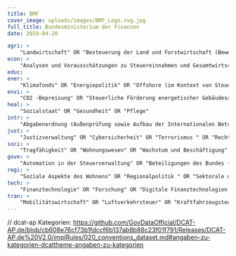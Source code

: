 ```yaml
---
title: BMF
cover_image: uploads/images/BMF_Logo.svg.jpg
full_title: Bundesministerium der Finanzen
date: 2019-04-20

agri: >
    "Landwirtschaft" OR "Besteuerung der Land und Forstwirtschaft (Bewertung;  Bodenschätzung)" OR "Forstwirtschaft"
econ: >
    "Analysen und Vorausschätzungen zu Steuereinnahmen und Gesamtwirtschaft" OR "Bankenrestrukturierung" OR "Besteuerung der Land und Forstwirtschaft; Bewertung" OR "Betrugsbekämpfung" OR "Bodenschätzung" OR "Börsenpapierwesen" OR "Einlagensicherung" OR "Erbschaftsteuer" OR "Erbschaftsteuer" OR "Eurobargeld Münzen" OR "Europäische Bank für Wiederaufbau und Entwicklung" OR "Finanzkontrolle " OR "Finanzmarktpolitik" OR "Finanzmarktregulierung (national und international)" OR "Finanzmarktstabilität" OR "Finanzpolitik" OR "Finanzsanktionen" OR "Finanzstandort" OR "Geldwäschebekämpfung " OR "Gemeindesteuern" OR "Gewerbesteuer" OR "Grundsteuer" OR "Grundsteuer" OR "Investmentfonds" OR "Körperschaftsteuer" OR "Kreditanstalt für Wiederaufbau " OR "Ländersteuern" OR "Regulierungsfragen des Bankenwesens" OR "Resilienz" OR "Schuldenwesen" OR "Schwarzarbeit" OR "Steuern " OR "Steuerpolitik" OR "Sustainable Finance" OR "Umsatzsteuer Kontrolle (national und international)" OR "Umwandlungssteuergesetz" OR "Unternehmensbesteuerung" OR "Unternehmensteuerpolitik" OR "Verkehrsteuern" OR "Verkehrsteuern" OR "Vermögensteuer" OR "Vermögensteuer" OR "Versicherungswesen" OR "Wachstumspolitik " OR "Wertpapierwesen" OR "Zoll"
educ:
ener: >
    "Klimafonds" OR "Energiepolitik" OR "Offshore (im Kontext von Steuer)" OR "Steuerliche Förderung energetischer Gebäudesanierung" OR "Energiefonds" OR "Klimaschutzpolitik"
envi: >
    "CO2 -Bepreisung" OR "Steuerliche Förderung energetischer Gebäudesanierung" OR "Finanzfragen der internationalen Klimapolitik und des Umweltschutzes" OR "Umwelt" OR "Finanzierung Umweltschutz" OR "Nachhaltigkeit " OR "Finanzierung Klimaschutz"
heal: >
    "Sozialstaat" OR "Gesundheit" OR "Pflege"
intr: >
    "Abgabenordnung (Außenprüfung sowie Aufbau der Internationalen Betriebsprüfung)" OR "Asiatische Infrastrukturinvestmentbank" OR "AIIB" OR "Analysen für den Bundestag" OR "Aufbaufazilität" OR "Auslandsbezogene Gewährleistungen des Bundes" OR "Außensteuerrecht" OR "Betrugsbekämpfung  (national und international)" OR "Bilaterale Beziehungen" OR "Bilaterale Beziehungen" OR "bilaterale Zusammenarbeit und Entwicklungsfinanzierung" OR "Deutsch-Französische Zusammenarbeit" OR "diplomatische Missionen" OR "Doppelbesteuerungsabkommen" OR "ECOFIN" OR "EFSF " OR "Erweiterung der EU" OR "ESM" OR "EU-Außenwirtschaftspolitik" OR "EU-Erweiterung" OR "EU-Harmonisierung (im Kontext von Steuerangelegenheiten)" OR "Eurogruppe" OR "Eurogruppen-AG" OR "Europäische Investitionsbank (EIB)" OR "Europäische Stabilitätsmechanismus" OR "Europäische Währungsunion" OR "Europäische Währungsunion" OR "Europäische Wirtschaftsunion" OR "Europäische Wirtschaftsunion" OR "Europäische Zentralbank" OR "Europäisches Finanzaufsichtssystem" OR "EU-Zusammenarbeit" OR "Finanzaspekte des Binnenmarktes " OR "Finanzausschuss der EU" OR "Finanzen der EU-Politikbereiche" OR "Finanzfragen internationale Klimapolitik und Umweltschutz" OR "Finanztransaktionsteuer (FTT)" OR "G20" OR "G7" OR "G8" OR "Haushalt der EU" OR "Informationsaustausch und internationale Zusammenarbeit im Steuerbereich" OR "Internationale Finanzarchitektur" OR "Internationale Finanzmarktpolitik" OR "Internationale Finanzpolitik und -institutionen" OR "Internationale Steuerpolitik" OR "Internationale Unternehmensbesteuerung " OR "Internationale Zusammenarbeit" OR "IWF" OR "KfW" OR "Koordination der Verfahren vor den europäischen Gerichten mit BMF-Bezug" OR "Krisenbewältigungsmechanismen" OR "Krisenmanagement Eurozone" OR "Krypto Assets " OR "Makrofinanzhilfen" OR "Multilaterale Entwicklungsbanken" OR "Multilaterale Zusammenarbeit " OR "Pariser Club" OR "Resilienzfazilität" OR "Schutz der finanziellen Interessen der EU" OR "Umsatzsteuer Kontrolle (national und international)" OR "Umschuldungen" OR "Volkswirtschaftliche Länderanalysen" OR "Weltwirtschaft" OR "Wirtschaftsausschuss der EU" OR "Wirtschaftspolitik (Eurozone und EU)" OR "WTO"
just: >
    "Justizverwaltung" OR "Cybersicherheit" OR "Terrorismus " OR "Rechtspflege" OR "Extremismus" OR "Internationales Steuerrecht" OR "Außensteuerrecht" OR "Ertragsteuerrecht; Unternehmenssteuerrecht; Steuerstrafrecht;" OR "Bilanzsteuerrecht" OR "Geoökonomie " OR "Krisenresilienz und Deutscher Aufbau- und Resilienzplan" OR "Rechtshilfe" OR "NATO" OR "Verfassungsrecht" OR "Terrorismusfinanzierung" OR "Europarecht" OR "Sicherheitspolitik" OR "Amtshilfe" OR "Außenwirtschaftsrecht" OR "Staatsrecht" OR "Geldwäsche"
soci: >
    "Tragfähigkeit" OR "Wohnungswesen" OR "Wachstum und Beschäftigung" OR "Digitalisierung und moderne Gesellschaft" OR "Einkünfte aus Kapitalvermögen" OR "Vorsorgeaufwendungen" OR "Gemeinnützigkeit (steuerbegünstigte Zwecke, Ehrenamt)" OR "Lohnsteuer" OR "Einkünfte aus Gewerbebetrieb " OR "Sonderausgaben" OR "Stiftung Erinnerung, Verantwortung und Zukunft" OR "Bereinigung SED-Unrecht" OR "Wiedergutmachung nationalsozialistischen Unrechts" OR "Verbraucher- und Anlegerschutz" OR "Soziale Aspekte des Wohnens" OR "Demografie" OR "Alterssicherung" OR "Megatrends" OR "Einkünfte aus Vermietung und Verpachtung" OR "Alterseinkünfte" OR "Riester-Förderung" OR "Wohnungsbauprämie" OR "Arbeitnehmer-Sparzulage" OR "Einkünfte aus selbständiger Arbeit" OR "Familienleistungsausgleich einschl. Kindergeld" OR "Tarif" OR "außergewöhnliche Belastungen" OR "haushaltsnahe Dienstleistungen" OR "Zuschlagsteuern" OR "Geschäftsstelle BFH-Verfahren"
gove: >
    "Automation in der Steuerverwaltung" OR "Beteiligungen des Bundes (Deutsche Bahn, Deutsche Telekom, usw.)" OR "Bundesimmobilien und Bahnbeteiligungen" OR "Bürokratieabbau" OR "GOE" OR "government-owned enterprises" OR "Haushalt" OR "Informationsfreiheitsgesetz (Anfragestatistik)" OR "Inlandsgewährleistungen" OR "Institutionelle Aufsicht über die BaFin" OR "Statistik (Kontrollen; Prüfungen; Vollstreckung)" OR "Korruptionsprävention" OR "Kriegsfolgenregelungen" OR "Mitteilungspflichten der Behörden" OR "Moderner Staat " OR "Qualität der öffentlichen Finanzen" OR "Regulierungs- und Exekutivagenturen der EU" OR "Schuldenwesen des Bundes" OR "SOE" OR "Staatsanleihemärkte" OR "Staatshaushalt" OR "state-owned enterprises" OR "Steuervereinfachung " OR "Verfahren vor dem Bundesverfassungsgericht und EGMR" OR "Wirtschaftsförderung " OR "Zollverwaltung"
regi: >
    "Soziale Aspekte des Wohnens" OR "Regionalpolitik " OR "Sektorale und regionale Wirtschaft" OR "Finanzbeziehungen zu den Ländern und Gemeinden" OR "Finanzielle Angelegenheiten der Kommunen" OR "Strukturpolitik"
tech: >
    "Finanztechnologie" OR "Forschung" OR "Digitale Finanztechnologien (Zahlungsverkehr)" OR "wissenschaftliche Politikberatung" OR "Innovation"
tran: >
    "Mobilitätswirtschaft" OR "Luftverkehrsteuer" OR "Kraftfahrzeugsteuer"
---
```


// dcat-ap Kategorien: https://github.com/GovDataOfficial/DCAT-AP.de/blob/cb608e76cf73b1fdccf6b137ab8b88c23f01f791/Releases/DCAT-AP.de%20V2.0/implRules/020_conventions_dataset.md#angaben-zu-kategorien-dcattheme-angaben-zu-kategorien
